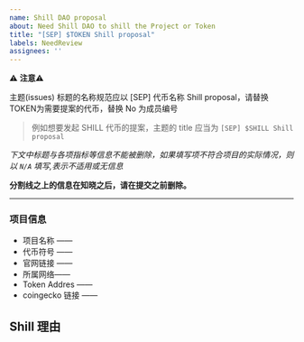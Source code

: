 ```yaml
---
name: Shill DAO proposal
about: Need Shill DAO to shill the Project or Token
title: "[SEP] $TOKEN Shill proposal"
labels: NeedReview
assignees: ''
---
```


:warning: **注意**:warning:

主题(issues) 标题的名称规范应以 [SEP] 代币名称 Shill proposal，请替换 TOKEN为需要提案的代币，替换 No 为成员编号

> 例如想要发起 SHILL 代币的提案，主题的 title 应当为 
`[SEP] $SHILL Shill proposal`

*下文中标题与各项指标等信息不能被删除，如果填写项不符合项目的实际情况，则以 `N/A` 填写,表示不适用或无信息*

**分割线之上的信息在知晓之后，请在提交之前删除。**

---


### 项目信息

- 项目名称 —— 
- 代币符号 ——
- 官网链接 ——
- 所属网络—— 
- Token Addres ——
- coingecko 链接 ——

## Shill 理由


